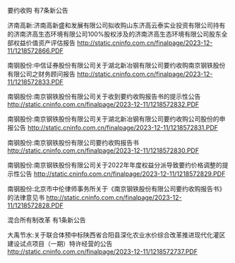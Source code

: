 要约收购 有7条新公告 

济南高新:济南高新盛和发展有限公司拟收购山东济高云泰实业投资有限公司持有的济南济高生态环境有限公司100%股权涉及的济南济高生态环境有限公司股东全部权益价值资产评估报告 http://static.cninfo.com.cn/finalpage/2023-12-11/1218572866.PDF 

南钢股份:中信证券股份有限公司关于湖北新冶钢有限公司要约收购南京钢铁股份有限公司之财务顾问报告 http://static.cninfo.com.cn/finalpage/2023-12-11/1218572833.PDF 

南钢股份:南京钢铁股份有限公司关于收到要约收购报告书的提示性公告 http://static.cninfo.com.cn/finalpage/2023-12-11/1218572832.PDF 

南钢股份:南京钢铁股份有限公司关于湖北新冶钢有限公司要约收购公司股份的申报公告 http://static.cninfo.com.cn/finalpage/2023-12-11/1218572831.PDF 

南钢股份:南京钢铁股份有限公司要约收购报告书 http://static.cninfo.com.cn/finalpage/2023-12-11/1218572830.PDF 

南钢股份:南京钢铁股份有限公司关于2022年年度权益分派导致要约价格调整的提示性公告 http://static.cninfo.com.cn/finalpage/2023-12-11/1218572829.PDF 

南钢股份:北京市中伦律师事务所关于《南京钢铁股份有限公司要约收购报告书》的法律意见书 http://static.cninfo.com.cn/finalpage/2023-12-11/1218572828.PDF 

混合所有制改革 有1条新公告 

大禹节水:关于联合体预中标陕西省合阳县深化农业水价综合改革推进现代化灌区建设试点项目（一期）特许经营的公告 http://static.cninfo.com.cn/finalpage/2023-12-11/1218572737.PDF 

